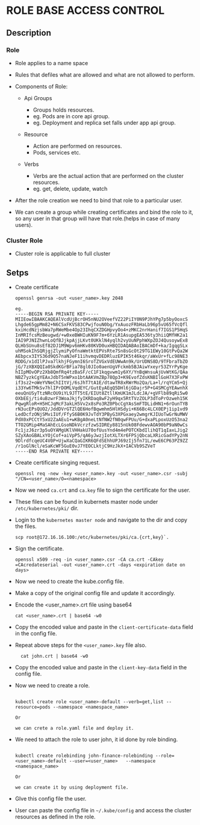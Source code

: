 # ROLE BASE ACCESS CONTROL

## Description

### Role

- Role applies to a name space
- Rules that defiles what are allowed and what are not allowed to perform.
- Components of Role:

  - Api Groups

    - Groups holds resources.
    - eg. Pods are in core api group.
    - eg. Deployment and replica set falls under app api group.

  - Resource
    - Action are performed on resources.
    - Pods, services etc.
  - Verbs
    - Verbs are the actual action that are performed on the cluster resources.
    - eg. get, delete, update, watch

- After the role creation we need to bind that role to a particular user.
- We can create a group while creating certificates and bind the role to it, so any user in that group will have that role.(helps in case of many users).

### Cluster Role

- Cluster role is applicable to full cluster

## Setps

- Create certificate

  ```
  openssl genrsa -out <user_name>.key 2048
  ```

  ```
  eg.
  -----BEGIN RSA PRIVATE KEY-----
  MIIEowIBAAKCAQEAlVcdUjBcrOH5nNU2OVeefVZ22PiIY0N9PJhYPg7p5byOoxcS
  Lhgde65gpMm82+N6CSxFKVS83CPwjfouN0bg/YxAuozFRbHaLb96p5vU65fVcQfl
  kxiHcdNzjsbWa7pRWeMbe4Op23IhqCXZDGHpvyOo4+zMKC2nrHanif7IGS1P5HqS
  InMRIfcsMzBeugwd/+w0xeBWHIuKN9F7m+6YzLR1AsupgEA536ty3hiiQMfHK2a1
  IAI9PJNIZhwnLoQfBJjkpAjjLKvt0UKklN4yqlh2vyUuNPphWXpZOJ4QusoywEx8
  QLHbSUnu8sEf82DJ1M9Wpv6mHKv80KVD0uxHBQIDAQABAoIBACmDf+ka/IgqgSLx
  uhMSokIhSQRjgjZlymiPyOfnaWmtktEPVsRte7Sn8sGcOt29TG1EWy10GtPvQa2W
  AEbpcx3IYS36d9Q57naNJeF11ihvmqvDEDRluzEPIK5t46kqr/aWxUr+fLc98NE3
  RDDG/x1dIlPJva7lkhjFGymnI6SroTZVGxVdEUWwAn9k/UrUDNS8D/9TFbraTbZO
  jG/7zXBXQQIa0SkdKGrBFia78gl0JIo0aenUgVFckmb5BJAiwYxeyr53ZYrPyKge
  hIIpMOvOPz2Xb8QmfRq4tzBaSF/cC1F1kqgvwm1y6XY/YnBqWnsuAjUvWtKG/QAa
  NBZ7yzkCgYEAxJdbT5nWPxo1btAAKVmZBp78Qp3+K9EvofZdsKNBIlGoH7X3FxPW
  if3sz2+oWeYVNeChIItVj/6sJhT7tA1E/dtawTR8xRWrMo2Qa/La+l/rqYCm5+Qj
  i33Yw6TMkSv7hlIPrDOMLVqdEYC/GutEyAEqQ5DHl6jGDajr5P+G4SMCgYEAwnhX
  eeuQnUSyTtzNRcOU9iYL9JTT5tE/EIUt8ZtllKmUK1mJLdcJA/+gVFlb89qRi5w0
  OXbEEj/ti4uBzwrF3WoaJkjfyIKRDaq8wF2yH9qx5RtTVzZOLP3dToPrOzweh15K
  PqwgRloR+H5HCJqMcF3akLH5Vv2x8sPo3RZ0PbcCgYAsSmFTDLidHN1+6rOunTYB
  rN3ucEPsQUO2/JddDVrGTZlQE6HofBqwmhm5HlHSdyi+K66Bc4LCX0EPj1ip1vd9
  LedDcfzONjSMviIUf/FfyS6B0K9JvTdY3PByG3XPGxaey2wmgrKJIUoTwGrNuMWV
  PdX0xPCCtY5xU2ZaAEu1+wKBgA0neLtNfNW2fN0qwFPUu/G+dxaPLpoxUzO53na2
  TTO2GMip4MaSAhEcLGsoNDkVcrzfzwSIDREy8815nUk08FdewvAOA90bP9aN0wCs
  Fc1jzJ6zr3p5uOYAMgUKlVHHakU70ofUusYnd4m4ePOTCKbdIlihQT1qIaxLJig2
  SZyXAoGBALxYOjCof+aiVpP5/qA6yJwzjIotXLTXr6FPSjQbcaLXRicGadYPy2nN
  9DlrdfcqeUC4V0P+UjwXaCQaGIKR6QFdSEhhUPJ69zIj5fn71L/ewE6CP63PZ9ZZ
  /r1oGlNcl/eSaKcWF5GuE0vJ7YEOCLktjC9HzJkX+IACVb9SZVeT
  -----END RSA PRIVATE KEY-----
  ```

- Create certificate singing request.
  ```
  openssl req -new -key <user_name>.key -out <user_name>.csr -subj "/CN=<user_name>/O=<namespace>
  ```
- Now we need `ca.crt` and `ca.key` file to sign the certificate for the user.
- These files can be found in kubernets master node under `/etc/kubernetes/pki/` dir.
- Login to the `kubernetes master node` and navigate to the dir and copy the files.

  ```
  scp root@172.16.16.100:/etc/kubernetes/pki/ca.{crt,key}`.
  ```

- Sign the certificate.
  ```
  openssl x509 -req -in <user_name>.csr -CA ca.crt -CAkey =CAcredateserial -out <user_name>.crt -days <expiration date on days>
  ```
- Now we need to create the kube.config file.

<!-- ```

kubectl --kubeconfig john.kubeconfig config set-cluster kubernetes --server https://172.16.16.100:6443 --certificate-authority=ca.crt

```

- Aftet this we need to add user to this kubeconfig file.

```

kubectl --kubeconfig john.kubeconfig config set-credentials john --client-certificate ./john.crt --client-key ./john.key

```

- Now we need to set the context.

```

kubectl --kubeconfig john.kubeconfig config set-context john-k8s --cluster kubernetes --namespace default --user john
``

```

edit the john.kubeconfig file and add context there

copy the config file to .kube/config -->

<!-- Another way -->

- Make a copy of the original config file and update it accordingly.
- Encode the <user_name>.crt file using base64

  ```
  cat <user_name>.crt | base64 -w0
  ```

- Copy the encoded value and paste in the `client-certificate-data` field in the config file.
- Repeat above steps for the `<user_name>.key` file also.

  ```
    cat john.crt | base64 -w0
  ```

- Copy the encoded value and paste in the `client-key-data` field in the config file.

- Now we need to create a role.

  ```

  kubectl create role <user_name>-default --verb=get,list --resource=pods --namespace <namespace_name>

  Or

  we can crete a role.yaml file and deploy it.

  ```

- We need to attach the role to user john, it id done by role binding.

  ```

  kubectl create rolebinding john-finance-rolebinding --role=<user_name>-default --user=<user_name>   --namespace <namespace_name>

  Or

  we can create it by using deployment file.

  ```

- GIve this config file the user.
- User can paste the config file in `~/.kube/config` and access the cluster resources as defined in the role.
